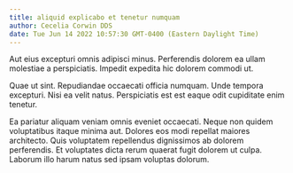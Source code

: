 ```yaml
---
title: aliquid explicabo et tenetur numquam
author: Cecelia Corwin DDS
date: Tue Jun 14 2022 10:57:30 GMT-0400 (Eastern Daylight Time)
---
```

Aut eius excepturi omnis adipisci minus. Perferendis dolorem ea ullam molestiae a perspiciatis. Impedit expedita hic dolorem commodi ut.

 Quae ut sint. Repudiandae occaecati officia numquam. Unde tempora excepturi. Nisi ea velit natus. Perspiciatis est est eaque odit cupiditate enim tenetur.

 Ea pariatur aliquam veniam omnis eveniet occaecati. Neque non quidem voluptatibus itaque minima aut. Dolores eos modi repellat maiores architecto. Quis voluptatem repellendus dignissimos ab dolorem perferendis. Et voluptates dicta rerum quaerat fugit dolorem ut culpa. Laborum illo harum natus sed ipsam voluptas dolorum.